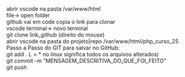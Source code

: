 abrir vscode na pasta /var/www/html<br>
  file-> open folder<br>
github vai em code copia o link para clonar<br>
vscode terminal-> novo terminal<br>
  git clone link_github (direito do mouse)<br>
abrir vscode na pasta do projeto|repo /var/www/html/php_curso_25<br>
Passo a Passo do GIT para salvar no GitHub:<br>
  git add . (. = * no linux significa todos os arquivos alterados)<br>
  git commit -m "MENSAGEM_DESCRITIVA_DO_QUE_FOI_FEITO"<br>
  git push
